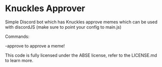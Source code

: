# Knuckles Approver
Simple Discord bot which has Knuckles approve memes which can be used with discordJS (make sure to point your config to main.js)

Commands:


-approve to approve a meme!

This code is fully licensed under the ABSE license, refer to the LICENSE.md to learn more.
